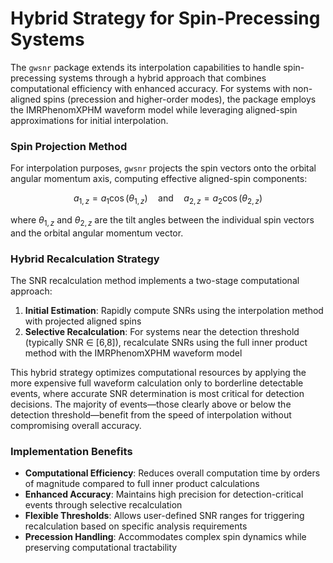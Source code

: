 # Hybrid Strategy for Spin-Precessing Systems

The `gwsnr` package extends its interpolation capabilities to handle spin-precessing systems through a hybrid approach that combines computational efficiency with enhanced accuracy. For systems with non-aligned spins (precession and higher-order modes), the package employs the IMRPhenomXPHM waveform model while leveraging aligned-spin approximations for initial interpolation.

### Spin Projection Method

For interpolation purposes, `gwsnr` projects the spin vectors onto the orbital angular momentum axis, computing effective aligned-spin components:

$$a_{1,z} = a_1 \cos(\theta_{1,z}) \quad \text{and} \quad a_{2,z} = a_2 \cos(\theta_{2,z})$$

where $\theta_{1,z}$ and $\theta_{2,z}$ are the tilt angles between the individual spin vectors and the orbital angular momentum vector.

### Hybrid Recalculation Strategy

The SNR recalculation method implements a two-stage computational approach:

1. **Initial Estimation**: Rapidly compute SNRs using the interpolation method with projected aligned spins
2. **Selective Recalculation**: For systems near the detection threshold (typically SNR ∈ [6,8]), recalculate SNRs using the full inner product method with the IMRPhenomXPHM waveform model

This hybrid strategy optimizes computational resources by applying the more expensive full waveform calculation only to borderline detectable events, where accurate SNR determination is most critical for detection decisions. The majority of events—those clearly above or below the detection threshold—benefit from the speed of interpolation without compromising overall accuracy.

### Implementation Benefits

- **Computational Efficiency**: Reduces overall computation time by orders of magnitude compared to full inner product calculations
- **Enhanced Accuracy**: Maintains high precision for detection-critical events through selective recalculation
- **Flexible Thresholds**: Allows user-defined SNR ranges for triggering recalculation based on specific analysis requirements
- **Precession Handling**: Accommodates complex spin dynamics while preserving computational tractability